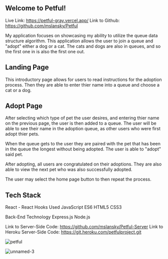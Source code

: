## Welcome to Petful! 

Live Link: https://petful-gray.vercel.app/
Link to Github: https://github.com/mslansky/Petful


My application focuses on showcasing my ability to utilize the queue data structure algorithm. 
This application allows the user to join a queue and "adopt" either a dog or a cat. The cats and dogs are also in queues, and so the first one in is also the first one out.

## Landing Page

This introductory page allows for users to read instructions for the adoption process. 
Then they are able to enter thier name into a queue and choose a cat or a dog. 


## Adopt Page

After selecting which type of pet the user desires, and entering thier name on the previous page, the user is then added to a queue.
The user will be able to see their name in the adoption queue, as other users who were first adopt thier pets.

When the queue gets to the user they are paired with the pet that has been in the queue the longest without being adopted. 
The user is able to "adopt" said pet.

After adopting, all users are congratulated on their adoptions.
They are also able to view the next pet who was also successfully adopted. 

The user may select the home page button to then repeat the process.

## Tech Stack 
React - React Hooks Used
JavaScript ES6
HTML5
CSS3

Back-End Technology
Express.js
Node.js

Link to Server-Side Code: https://github.com/mslansky/Petful-Server
Link to Heroku Server-Side Code: https://git.heroku.com/petfulproject.git

![petful](https://user-images.githubusercontent.com/62613007/108123491-8cbde980-706b-11eb-882a-320927c5e65c.png)

![unnamed-3](https://user-images.githubusercontent.com/62613007/108124090-6482ba80-706c-11eb-814a-4d674fe93127.jpg)

